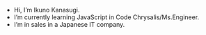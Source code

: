 - Hi, I’m Ikuno Kanasugi.
- I’m currently learning JavaScript in Code Chrysalis/Ms.Engineer.
- I’m in sales in a Japanese IT company.


<!---
ikuno815/ikuno815 is a ✨ special ✨ repository because its `README.md` (this file) appears on your GitHub profile.
You can click the Preview link to take a look at your changes.
--->
